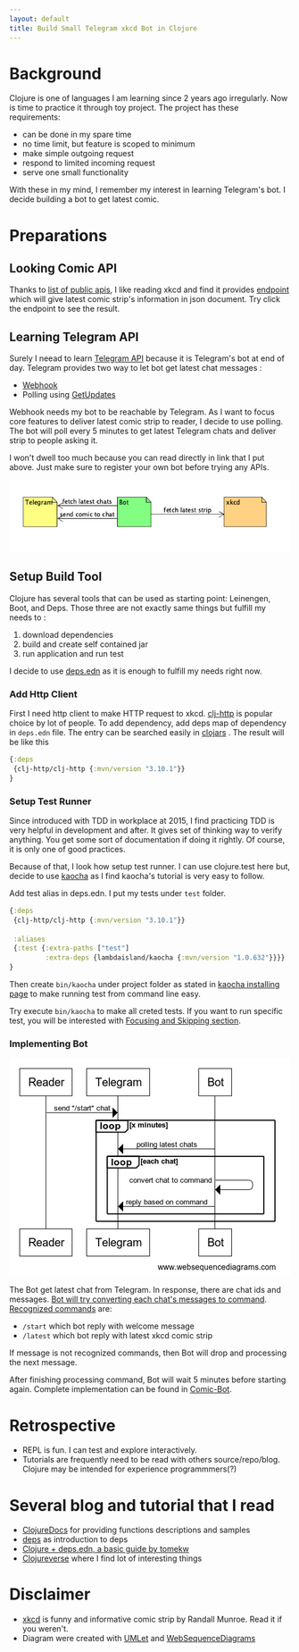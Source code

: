```yaml
---
layout: default
title: Build Small Telegram xkcd Bot in Clojure
---
```

# Background
Clojure is one of languages I am learning since 2 years ago irregularly. Now is time to practice it through toy project. The project has these requirements:
- can be done in my spare time 
- no time limit, but feature is scoped to minimum
- make simple outgoing request
- respond to limited incoming request 
- serve one small functionality

With these in my mind, I remember my interest in learning Telegram's bot. I decide building a bot to get latest comic.

# Preparations
## Looking Comic API
Thanks to [list of public apis](https://github.com/public-apis/public-apis), I like reading xkcd and find it provides [endpoint](https://xkcd.com/info.0.json) which will give latest comic strip's information in json document. Try click the endpoint to see the result.

## Learning Telegram API
Surely I neead to learn [Telegram API](https://core.telegram.org/) because it is Telegram's bot at end of day. Telegram provides two way to let bot get latest chat messages :
- [Webhook](https://core.telegram.org/bots/api#setwebhook)
- Polling using [GetUpdates](https://core.telegram.org/bots/api#getting-updates)

Webhook needs my bot to be reachable by Telegram. As I want to focus core features to deliver latest comic strip to reader, I decide to use polling. The bot will poll every 5 minutes to get latest Telegram chats and deliver strip to people asking it.

I won't dwell too much because you can read directly in link that I put above. Just make sure to register your own bot before trying any APIs.

![Overview Diagram Flow for The Bot](/assets/overview-xkcd-bot-diagram-flow.png)

## Setup Build Tool
Clojure has several tools that can be used as starting point: Leinengen, Boot, and Deps. Those three are not exactly same things but fulfill my needs to :
1. download dependencies
2. build and create self contained jar
3. run application and run test

I decide to use [deps.edn](https://clojure.org/guides/deps_and_cli) as it is enough to fulfill my needs right now.

### Add Http Client
First I need http client to make HTTP request to xkcd. [clj-http](https://github.com/dakrone/clj-http) is popular choice by lot of people. To add dependency, add deps map of dependency in `deps.edn` file. The entry can be searched easily in [clojars](https://clojars.org/)
. The result will be like this
```clojure
{:deps 
 {clj-http/clj-http {:mvn/version "3.10.1"}}
}
```

### Setup Test Runner
Since introduced with TDD in workplace at 2015, I find practicing TDD is very helpful in development and after. It gives set of thinking way to verify anything. You get some sort of documentation if doing it rightly. Of course, it is only one of good practices.

Because of that, I look how setup test runner. I can use clojure.test here but, decide to use [kaocha](https://github.com/lambdaisland/kaocha) as I find kaocha's tutorial is very easy to follow.

Add test alias in deps.edn. I put my tests under `test` folder. 
```clojure
{:deps 
 {clj-http/clj-http {:mvn/version "3.10.1"}}

 :aliases
 {:test {:extra-paths ["test"]
         :extra-deps {lambdaisland/kaocha {:mvn/version "1.0.632"}}}}
}
```

Then create `bin/kaocha` under project folder as stated in [kaocha installing page](https://cljdoc.org/d/lambdaisland/kaocha/1.0.700/doc/2-installing) to make running test from command line easy. 

Try execute `bin/kaocha` to make all creted tests. If you want to run specific test, you will be interested with [Focusing and Skipping section](https://cljdoc.org/d/lambdaisland/kaocha/1.0.700/doc/6-focusing-and-skipping).

### Implementing Bot
![Bot Sequence Diagram](/assets/overview-xkcd-bot-sequence-diagram.png)

The Bot get latest chat from Telegram. In response, there are chat ids and messages. [Bot will try converting each chat's messages to command](https://github.com/binilinlquad/comic-bot/blob/5e48a9edac7100b82aa03d927ca86ba03169caef/src/com/gandan/bot.clj#L10). [Recognized commands](https://github.com/binilinlquad/comic-bot/blob/5e48a9edac7100b82aa03d927ca86ba03169caef/src/com/gandan/bot.clj#L48) are:
- `/start` which bot reply with welcome message
- `/latest` which bot reply with latest xkcd comic strip

If message is not recognized commands, then Bot will drop and processing the next message.

After finishing processing command, Bot will wait 5 minutes before starting again.
Complete implementation can be found in [Comic-Bot](https://github.com/binilinlquad/comic-bot).

# Retrospective
- REPL is fun. I can test and explore interactively.
- Tutorials are frequently need to be read with others source/repo/blog. Clojure may be intended for experience programmmers(?)

# Several blog and tutorial that I read 
- [ClojureDocs](https://clojuredocs.org/) for providing functions descriptions and samples
- [deps](https://clojure.org/guides/deps_and_cli) as introduction to deps
- [Clojure + deps.edn, a basic guide by tomekw](https://tomekw.com/clojure-deps-edn-a-basic-guide/)
- [Clojureverse](https://clojureverse.org/) where I find lot of interesting things

# Disclaimer
- [xkcd](https://xkcd.com/) is funny and informative comic strip by Randall Munroe. Read it if you weren't.
- Diagram were created with [UMLet](https://www.umlet.com/) and [WebSequenceDiagrams](https://www.websequencediagrams.com/) 
